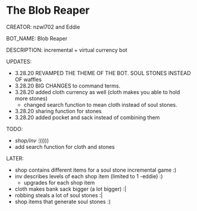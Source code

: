 # The Blob Reaper

CREATOR:          nzwl702 and Eddie

BOT_NAME:         Blob Reaper

DESCRIPTION:      incremental + virtual currency bot

UPDATES:
- 3.28.20 REVAMPED THE THEME OF THE BOT. SOUL STONES INSTEAD OF waffles
- 3.28.20 BIG CHANGES to command terms.
- 3.28.20 added cloth currency as well (cloth makes you able to hold more stones)
  - changed search function to mean cloth instead of soul stones.
- 3.28.20 sharing function for stones
- 3.28.20 added pocket and sack instead of combining them

TODO:
- *shop/inv* :)))))
- add search function for cloth and stones

LATER:
- shop contains different items for a soul stone incremental game :)
- inv describes levels of each shop item (limited to 1 -eddie) :)
  - upgrades for each shop item
- cloth makes bank sack bigger (a lot bigger) :|
- robbing steals a lot of soul stones :|
- shop items that generate soul stones :)
